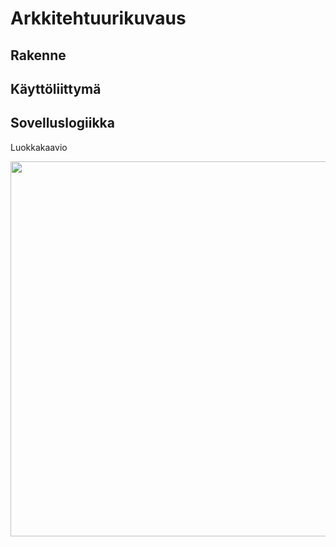 # Arkkitehtuurikuvaus

## Rakenne


## Käyttöliittymä


## Sovelluslogiikka

Luokkakaavio

<img src="https://i.imgur.com/mxOk3ER.jpg" width="600">
